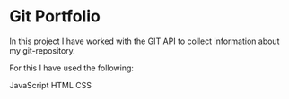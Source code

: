 # Git Portfolio

In this project I have worked with the GIT API to collect information about my git-repository.

For this I have used the following:

JavaScript
HTML
CSS

